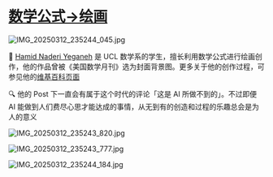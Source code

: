 # [数学公式→绘画](https://github.com/jaaleng/jaaleng.github.io/issues/190)

![IMG_20250312_235244_045.jpg](https://imgbed-63r.pages.dev/file/K1/1741794947258_IMG_20250312_235244_045.jpg)

🟰 [Hamid Naderi Yeganeh](https://x.com/naderi_yeganeh) 是 UCL 数学系的学生，擅长利用数学公式进行绘画创作，他的作品曾被《美国数学月刊》选为封面背景图。更多关于他的创作过程，可参见他的[维基百科页面](https://en.wikipedia.org/wiki/Hamid_Naderi_Yeganeh)

<!--more-->

🔍 他的 Post 下一直会有属于这个时代的评论「这是 AI 所做不到的」。不过即便 AI 能做到人们费尽心思才能达成的事情，从无到有的创造和过程的乐趣总会是为人的意义

![IMG_20250312_235243_820.jpg](https://imgbed-63r.pages.dev/file/K1/1741795051442_IMG_20250312_235243_820.jpg)

![IMG_20250312_235243_777.jpg](https://imgbed-63r.pages.dev/file/K1/1741795049773_IMG_20250312_235243_777.jpg)

![IMG_20250312_235244_184.jpg](https://imgbed-63r.pages.dev/file/K1/1741795043713_IMG_20250312_235244_184.jpg)



